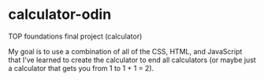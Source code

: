# calculator-odin
TOP foundations final project (calculator)

My goal is to use a combination of all of the CSS, HTML, and JavaScript that I've learned to create the calculator to end all calculators (or maybe just a calculator that gets you from 1 to 1 + 1 = 2).
